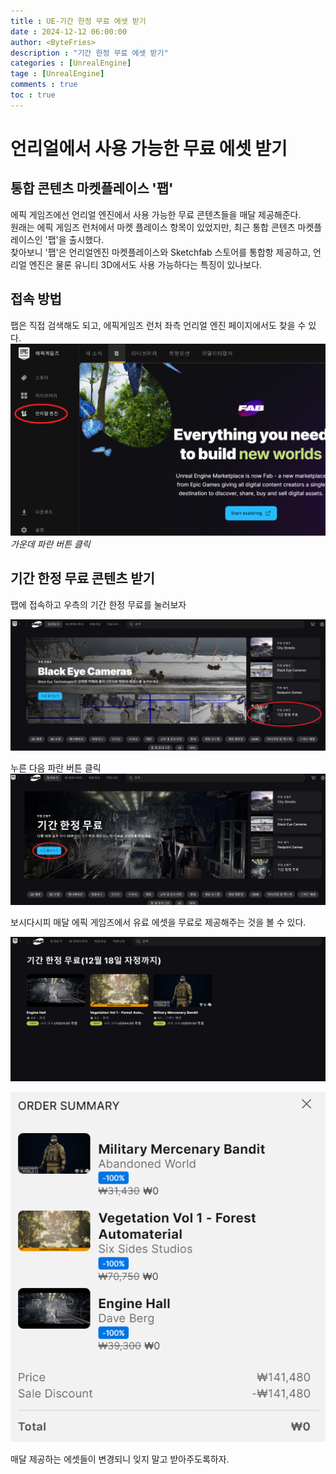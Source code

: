 ```yaml
---
title : UE-기간 한정 무료 에셋 받기
date : 2024-12-12 06:00:00
author: <ByteFries>
description : "기간 한정 무료 에셋 받기"
categories : [UnrealEngine]
tage : [UnrealEngine]
comments : true
toc : true
---
```


# <span style = "font-weight: 800;">언리얼에서 사용 가능한 무료 에셋 받기</span>

## <span style = "font-weight: 800;">통합 콘텐츠 마켓플레이스 '팹'</span>
에픽 게임즈에선 언리얼 엔진에서 사용 가능한 무료 콘텐츠들을 매달 제공해준다.  
원래는 에픽 게임즈 런처에서 마켓 플레이스 항목이 있었지만, 최근 통합 콘텐츠 마켓플레이스인 '팹'을 출시했다.  
찾아보니 '팹'은 언리얼엔진 마켓플레이스와 Sketchfab 스토어를 통합항 제공하고, 언리얼 엔진은 물론 유니티 3D에서도 사용 가능하다는 특징이 있나보다.  

## <span style = "font-weight: 800;">접속 방법</span>

팹은 직접 검색해도 되고, 에픽게임즈 런처 좌측 언리얼 엔진 페이지에서도 찾을 수 있다.  
![](/assets/image/epicLauncherImg.png)  
_가운데 파란 버튼 클릭_  

## <span style = "font-weight: 800;">기간 한정 무료 콘텐츠 받기</span>

팹에 접속하고 우측의 기간 한정 무료를 눌러보자  

![](/assets/image/freeAsset1Img.png)  

누른 다음 파란 버튼 클릭  
![](/assets/image/freeAsset2Img.png)  

보시다시피 매달 에픽 게임즈에서 유료 에셋을 무료로 제공해주는 것을 볼 수 있다.

![](/assets/image/freeAsset3Img.png)  

![](/assets/image/buyImg.png)  

매달 제공하는 에셋들이 변경되니 잊지 말고 받아주도록하자.  
